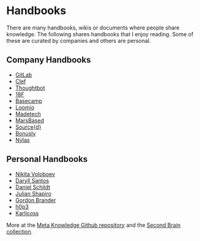 # Handbooks

There are many handbooks, wikis or documents where people share knowledge. The following shares handbooks that I enjoy reading. Some of these are curated by companies and others are personal.

## Company Handbooks

- [GitLab](https://about.gitlab.com/handbook/)
- [Clef](https://github.com/clef/handbook)
- [Thoughtbot](https://thoughtbot.com/playbook)
- [18F](https://handbook.18f.gov/)
- [Basecamp](https://github.com/basecamp/handbook)
- [Loomio](https://github.com/loomio/loomio-coop-handbook)
- [Madetech](https://github.com/madetech/handbook)
- [MarsBased](https://github.com/MarsBased/handbook)
- [Source{d}](https://github.com/src-d/guide)
- [Bonusly](https://github.com/bonusly/un-handbook)
- [Nylas](https://github.com/nylas/handbook)

## Personal Handbooks

- [Nikita Voloboev](https://github.com/nikitavoloboev/knowledge)
- [Daryll Santos](https://github.com/daryllxd/lifelong-learning)
- [Daniel Schildt](https://github.com/d2s/knowledge)
- [Julian Shapiro](https://www.julian.com/)
- [Gordon Brander](http://gordonbrander.com/pattern/)
- [h0p3](https://philosopher.life/#h0p3)
- [Karlicoss](https://beepb00p.xyz/exobrain/)

More at the [Meta Knowledge Github repository](https://github.com/RichardLitt/meta-knowledge) and the [Second Brain collection](https://github.com/KasperZutterman/Second-Brain).
